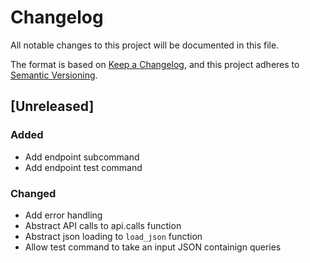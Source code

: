 # Changelog
All notable changes to this project will be documented in this file.

The format is based on [Keep a Changelog](https://keepachangelog.com/en/1.0.0/),
and this project adheres to [Semantic Versioning](https://semver.org/spec/v2.0.0.html).

## [Unreleased]

### Added
- Add endpoint subcommand
- Add endpoint test command

### Changed
- Add error handling
- Abstract API calls to api.calls function
- Abstract json loading to `load_json` function
- Allow test command to take an input JSON containign queries
